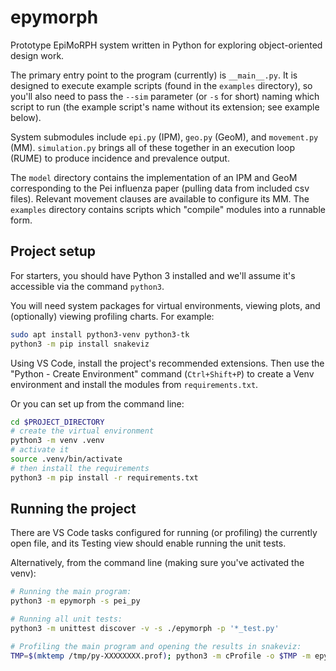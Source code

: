 # epymorph

Prototype EpiMoRPH system written in Python for exploring object-oriented design work.

The primary entry point to the program (currently) is `__main__.py`. It is designed to execute example scripts (found in the `examples` directory), so you'll also need to pass the `--sim` parameter (or `-s` for short) naming which script to run (the example script's name without its extension; see example below).

System submodules include `epi.py` (IPM), `geo.py` (GeoM), and `movement.py` (MM). `simulation.py` brings all of these together in an execution loop (RUME) to produce incidence and prevalence output.

The `model` directory contains the implementation of an IPM and GeoM corresponding to the Pei influenza paper (pulling data from included csv files). Relevant movement clauses are available to configure its MM. The `examples` directory contains scripts which "compile" modules into a runnable form.

## Project setup

For starters, you should have Python 3 installed and we'll assume it's accessible via the command `python3`.

You will need system packages for virtual environments, viewing plots, and (optionally) viewing profiling charts. For example:

```bash
sudo apt install python3-venv python3-tk
python3 -m pip install snakeviz
```

Using VS Code, install the project's recommended extensions. Then use the "Python - Create Environment" command (`Ctrl+Shift+P`) to create a Venv environment and install the modules from `requirements.txt`.

Or you can set up from the command line:

```bash
cd $PROJECT_DIRECTORY
# create the virtual environment
python3 -m venv .venv
# activate it
source .venv/bin/activate
# then install the requirements
python3 -m pip install -r requirements.txt
```
## Running the project

There are VS Code tasks configured for running (or profiling) the currently open file, and its Testing view should enable running the unit tests.

Alternatively, from the command line (making sure you've activated the venv):

```bash
# Running the main program:
python3 -m epymorph -s pei_py

# Running all unit tests:
python3 -m unittest discover -v -s ./epymorph -p '*_test.py'

# Profiling the main program and opening the results in snakeviz:
TMP=$(mktemp /tmp/py-XXXXXXXX.prof); python3 -m cProfile -o $TMP -m epymorph -s pei_py --profile; snakeviz $TMP
```
